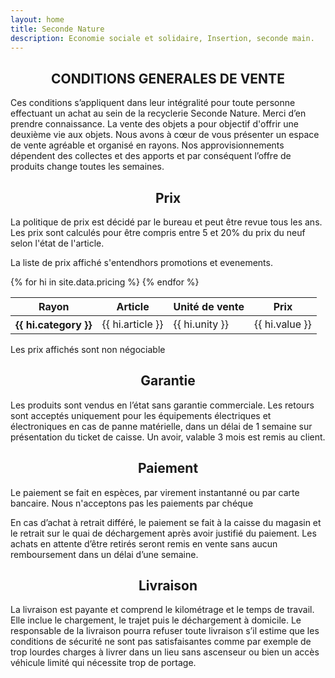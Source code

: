 ```yaml
---
layout: home
title: Seconde Nature
description: Economie sociale et solidaire, Insertion, seconde main.
---
```

<h2 style="text-align: center;" class="text-danger">CONDITIONS GENERALES DE VENTE</h2>

Ces conditions s’appliquent dans leur intégralité pour toute personne effectuant
un achat au sein de la recyclerie Seconde Nature. Merci d’en prendre connaissance.
La vente des objets a pour objectif d'offrir une deuxième vie aux objets.
Nous avons à cœur de vous présenter un espace de vente agréable et organisé en rayons.
Nos approvisionnements dépendent des collectes et des apports et par conséquent l’offre de produits change toutes les semaines.

<h2 style="text-align: center;">Prix</h2>

La politique de prix est <span class="badge bg-warning">décidé par le bureau</span> et peut être revue tous les ans.
Les prix sont calculés pour être compris entre <span class="badge bg-success">5 et 20% du prix du neuf</span> selon l'état de l'article.

La liste de prix affiché s'entend<span class="badge bg-warning">hors promotions et evenements</span>.

<table class="table table-striped table-bordered">
  <thead>
    <tr>
      <th scope="col">Rayon</th>
      <th scope="col">Article</th>
      <th scope="col">Unité de vente</th>
      <th scope="col">Prix</th>
    </tr>
  </thead>
  <tbody>
    {% for hi in site.data.pricing %}
      <tr class="table-{{ hi.status }}">
        <th scope="row">{{ hi.category }}</th>
        <td>{{ hi.article }}</td>
        <td>{{ hi.unity }}</td>
        <td>{{ hi.value }}</td>
      </tr>
    {% endfor %}
  </tbody>
</table>

Les prix affichés sont <span class="badge bg-warning">non négociable</span>

<h2 style="text-align: center;">Garantie</h2>

Les produits sont vendus en l’état <span class="badge bg-warning">sans garantie commerciale</span>. Les retours sont acceptés
uniquement pour les équipements électriques et électroniques en cas de panne matérielle, dans un délai de 1 semaine sur présentation du ticket de caisse. Un avoir, valable 3 mois est remis au client.

<h2 style="text-align: center;">Paiement</h2>

Le paiement se fait en <span class="badge bg-success">espèces</span>, par <span class="badge bg-success">virement instantanné</span> ou par <span class="badge bg-success">carte bancaire</span>.
Nous n'acceptons pas les paiements par <span class="badge bg-danger">chéque</span>

En cas d’achat à retrait différé, le paiement se fait à la caisse du magasin et le retrait sur
le quai de déchargement après avoir justifié du paiement. Les achats en attente d’être
retirés seront remis en vente sans aucun remboursement dans un délai d’une semaine.

<h2 style="text-align: center;">Livraison</h2>

La livraison est <span class="badge bg-warning">payante</span> et comprend le kilométrage et le temps de travail. Elle inclue le
chargement, le trajet puis le déchargement à domicile.
Le responsable de la livraison <span class="badge bg-warning">pourra refuser</span> toute livraison s’il estime que les conditions de
<span class="badge bg-warning">sécurité</span> ne sont pas satisfaisantes comme par exemple de trop lourdes charges à livrer
dans un lieu sans ascenseur ou bien un accès véhicule limité qui nécessite trop de
portage.